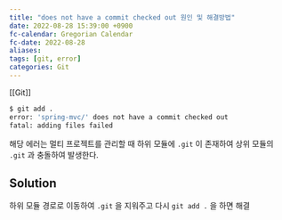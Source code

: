 ```yaml
---
title: "does not have a commit checked out 원인 및 해결방법"
date: 2022-08-28 15:39:00 +0900
fc-calendar: Gregorian Calendar
fc-date: 2022-08-28
aliases: 
tags: [git, error]
categories: Git
---
```


[[Git]]

```bash
$ git add .
error: 'spring-mvc/' does not have a commit checked out
fatal: adding files failed
```

해당 에러는 멀티 프로젝트를 관리할 때 하위 모듈에 `.git` 이 존재하여 상위 모듈의 `.git` 과 충돌하여 발생한다.

## Solution

하위 모듈 경로로 이동하여 `.git` 을 지워주고 다시 `git add .` 을 하면 해결